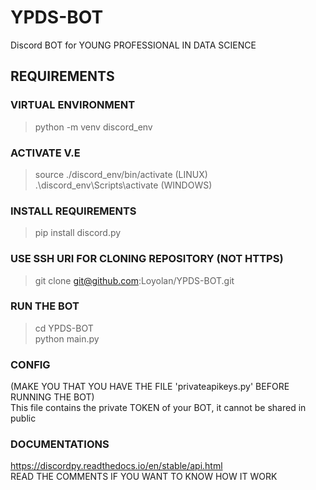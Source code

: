 # YPDS-BOT
Discord BOT for YOUNG PROFESSIONAL IN DATA SCIENCE

## REQUIREMENTS
### VIRTUAL ENVIRONMENT
> python -m venv discord_env

### ACTIVATE V.E
> source ./discord_env/bin/activate (LINUX) </br>
> .\discord_env\Scripts\activate (WINDOWS)

### INSTALL REQUIREMENTS
> pip install discord.py

### USE SSH URI FOR CLONING REPOSITORY (NOT HTTPS)
> git clone git@github.com:Loyolan/YPDS-BOT.git

### RUN THE BOT
> cd YPDS-BOT </br>
> python main.py</br>

### CONFIG
(MAKE YOU THAT YOU HAVE THE FILE 'privateapikeys.py' BEFORE RUNNING THE BOT) </br>
This file contains the private TOKEN of your BOT, it cannot be shared in public

### DOCUMENTATIONS
https://discordpy.readthedocs.io/en/stable/api.html </br>
READ THE COMMENTS IF YOU WANT TO KNOW HOW IT WORK

